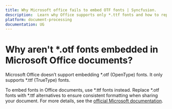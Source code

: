 ```yaml
---
title: Why Microsoft office fails to embed OTF fonts | Syncfusion.
description:  Learn why Office supports only *.ttf fonts and how to replace *.otf fonts for consistent document formatting.
platform: document-processing
documentation: UG
---
```


# Why aren't *.otf fonts embedded in Microsoft Office documents?

Microsoft Office doesn’t support embedding *.otf (OpenType) fonts. It only supports *.ttf (TrueType) fonts.

To embed fonts in Office documents, use *.ttf fonts instead. Replace *.otf fonts with *.ttf alternatives to ensure consistent formatting when sharing your document. For more details, see the [official Microsoft documentation](https://learn.microsoft.com/en-us/office/troubleshoot/office-suite-issues/fails-embedding-adobe-opentype-font).
